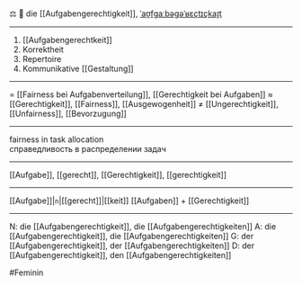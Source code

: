 ⚖️ 🔴 die [[Aufgabengerechtigkeit]], [ˈaʊ̯fɡaːbəɡəˈʁɛçtɪçkaɪ̯t](https://youglish.com/pronounce/Aufgabengerechtigkeit/german)

---
1. [[Aufgabengerechtkeit]]
2. Korrektheit  
3. Repertoire  
4. Kommunikative [[Gestaltung]]


---
= [[Fairness bei Aufgabenverteilung]], [[Gerechtigkeit bei Aufgaben]]
≈ [[Gerechtigkeit]], [[Fairness]], [[Ausgewogenheit]]
≠ [[Ungerechtigkeit]], [[Unfairness]], [[Bevorzugung]]

---
fairness in task allocation  
справедливость в распределении задач

---
[[Aufgabe]], [[gerecht]], [[Gerechtigkeit]], [[gerechtigkeit]]

---
[[Aufgabe]]|`n`|[[gerecht]]|[[keit]]
[[Aufgaben]] + [[Gerechtigkeit]]


---
N: die [[Aufgabengerechtigkeit]], die [[Aufgabengerechtigkeiten]]
A: die [[Aufgabengerechtigkeit]], die [[Aufgabengerechtigkeiten]]
G: der [[Aufgabengerechtigkeit]], der [[Aufgabengerechtigkeiten]]
D: der [[Aufgabengerechtigkeit]], den [[Aufgabengerechtigkeiten]]


#Feminin 